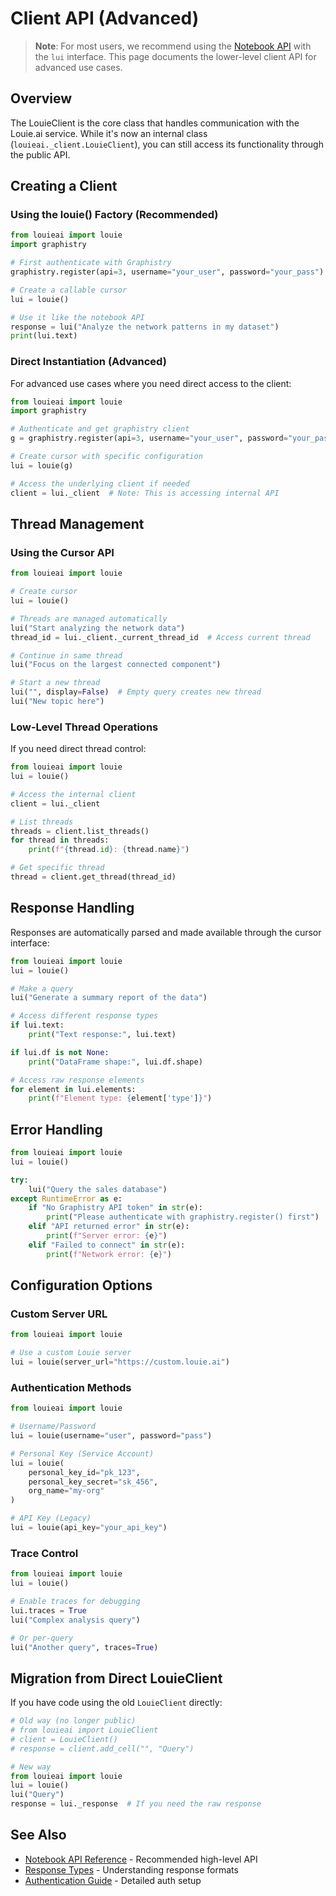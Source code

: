 # Client API (Advanced)

> **Note**: For most users, we recommend using the [Notebook API](notebook.md) with the `lui` interface. This page documents the lower-level client API for advanced use cases.

## Overview

The LouieClient is the core class that handles communication with the Louie.ai service. While it's now an internal class (`louieai._client.LouieClient`), you can still access its functionality through the public API.

## Creating a Client

### Using the louie() Factory (Recommended)

```python
from louieai import louie
import graphistry

# First authenticate with Graphistry
graphistry.register(api=3, username="your_user", password="your_pass")

# Create a callable cursor
lui = louie()

# Use it like the notebook API
response = lui("Analyze the network patterns in my dataset")
print(lui.text)
```

### Direct Instantiation (Advanced)

For advanced use cases where you need direct access to the client:

```python
from louieai import louie
import graphistry

# Authenticate and get graphistry client
g = graphistry.register(api=3, username="your_user", password="your_pass")

# Create cursor with specific configuration
lui = louie(g)

# Access the underlying client if needed
client = lui._client  # Note: This is accessing internal API
```

## Thread Management

### Using the Cursor API

```python
from louieai import louie

# Create cursor
lui = louie()

# Threads are managed automatically
lui("Start analyzing the network data")
thread_id = lui._client._current_thread_id  # Access current thread

# Continue in same thread
lui("Focus on the largest connected component")

# Start a new thread
lui("", display=False)  # Empty query creates new thread
lui("New topic here")
```

### Low-Level Thread Operations

If you need direct thread control:

```python
from louieai import louie
lui = louie()

# Access the internal client
client = lui._client

# List threads
threads = client.list_threads()
for thread in threads:
    print(f"{thread.id}: {thread.name}")

# Get specific thread
thread = client.get_thread(thread_id)
```

## Response Handling

Responses are automatically parsed and made available through the cursor interface:

```python
from louieai import louie
lui = louie()

# Make a query
lui("Generate a summary report of the data")

# Access different response types
if lui.text:
    print("Text response:", lui.text)

if lui.df is not None:
    print("DataFrame shape:", lui.df.shape)

# Access raw response elements
for element in lui.elements:
    print(f"Element type: {element['type']}")
```

## Error Handling

```python
from louieai import louie
lui = louie()

try:
    lui("Query the sales database")
except RuntimeError as e:
    if "No Graphistry API token" in str(e):
        print("Please authenticate with graphistry.register() first")
    elif "API returned error" in str(e):
        print(f"Server error: {e}")
    elif "Failed to connect" in str(e):
        print(f"Network error: {e}")
```

## Configuration Options

### Custom Server URL

```python
from louieai import louie

# Use a custom Louie server
lui = louie(server_url="https://custom.louie.ai")
```

### Authentication Methods

```python
from louieai import louie

# Username/Password
lui = louie(username="user", password="pass")

# Personal Key (Service Account)
lui = louie(
    personal_key_id="pk_123",
    personal_key_secret="sk_456",
    org_name="my-org"
)

# API Key (Legacy)
lui = louie(api_key="your_api_key")
```

### Trace Control

```python
from louieai import louie
lui = louie()

# Enable traces for debugging
lui.traces = True
lui("Complex analysis query")

# Or per-query
lui("Another query", traces=True)
```

## Migration from Direct LouieClient

If you have code using the old `LouieClient` directly:

```python
# Old way (no longer public)
# from louieai import LouieClient
# client = LouieClient()
# response = client.add_cell("", "Query")

# New way
from louieai import louie
lui = louie()
lui("Query")
response = lui._response  # If you need the raw response
```

## See Also

- [Notebook API Reference](notebook.md) - Recommended high-level API
- [Response Types](response-types.md) - Understanding response formats
- [Authentication Guide](../guides/authentication.md) - Detailed auth setup